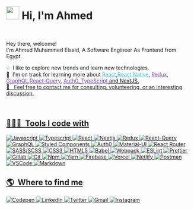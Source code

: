 
# <img src="https://cdn.jsdelivr.net/gh/Th3Wall/assets-cdn/PersonalGithubReadme/HandGreet.gif" width="35px" />&nbsp;<b>Hi, I'm Ahmed</b>

<br>

<p aligh="left">
  <p>Hey there, welcome!</br>
  I'm Ahmed Muhammed Elsaid, A Software Engineer As Frontend  from Egypt</b>.</p>
  	
  💡 &nbsp;I like to explore new trends and learn new technologies.\
  🌱 &nbsp;I'm on track for learning more about <a style="color:#45b8d8" href="https://reactjs.org/" target="_blank"><u>React</u></a>,<a style="color:#45b8d8" href="https://reactnative.dev/" target="_blank"><u>React Native</u></a>, <a style="color:#764ABC" href="https://redux.js.org/" target="_blank"><u>Redux</u></a>,<a style="color:#764ABC" href="https://graphql.org/" target="_blank"><u>
  GraphQL</u></a>,<a style="color:#764ABC" href="https://react-query.tanstack.com/" target="_blank"><u>React-Query</u></a>,
  <a style="color:#764ABC" href="https://auth0.com/" target="_blank"><u>Auth0</a>,
  <a style="color:#764ABC" href="https://www.typescriptlang.org/" target="_blank"><u>TypeScript</u></a> and <a style="color:#000000" href="https://nextjs.org/" target="_blank"><u>NextJS</u></a>.\
  💬 &nbsp; Feel free to contact me for consulting, volunteering, or an interesting discussion.
</p>
<br>

<h2>👨🏻‍💻 &nbsp;Tools I code with</h2>
<p>
  <img alt="Javascript" src="https://img.shields.io/badge/-JavaScript-F7DF1E?style=flat-square&logo=javascript&logoColor=black" />
  <img alt="Typescript" src="https://img.shields.io/badge/-TypeScript-F7DF1E?style=flat-square&logo=typescript&logoColor=black" />
  <img alt="React" src="https://img.shields.io/badge/-React-45b8d8?style=flat-square&logo=react&logoColor=white" />
  <img alt="Nextjs" src="https://img.shields.io/badge/-Nextjs-000000?style=flat-square&logo=nextjs&logoColor=white" />
  <img alt="Redux" src="https://img.shields.io/badge/-Redux-764ABC?style=flat-square&logo=redux&logoColor=white" />
  <img alt="React-Query" src="https://img.shields.io/badge/-React-Query-E33332?style=flat-square&logo=reactquery&logoColor=white" />
  <img alt="GraphQL" src="https://img.shields.io/badge/-GraphQL-CA4245?style=flat-square&logo=graphql&logoColor=white" />
  <img alt="Styled Components" src="https://img.shields.io/badge/-Styled_Components-db7092?style=flat-square&logo=styled-components&logoColor=white" />
  <img alt="Auth0" src="https://img.shields.io/badge/-Auth0-EB5424?style=flat-square&logo=auth0l&logoColor=white" />

  <img alt="Material-UI" src="https://img.shields.io/badge/-MaterialUi-F7DF1E?style=flat-square&logo=materialui&logoColor=black" />
  <img alt="React Router" src="https://img.shields.io/badge/-React_Router-CA4245?style=flat-square&logo=react-router&logoColor=white" />
  <img alt="SASS/SCSS" src="https://img.shields.io/badge/-SASS/SCSS-CC6699?style=flat-square&logo=sass&logoColor=white" />
  <img alt="CSS3" src="https://img.shields.io/badge/-CSS3-1572B6?style=flat-square&logo=visual%20studio%20code&logoColor=white" />
  <img alt="HTML5" src="https://img.shields.io/badge/-HTML5-E34F26?style=flat-square&logo=html5&logoColor=white" />

  <img alt="Babel" src="https://img.shields.io/badge/-Babel-F7DF1E?style=flat-square&logo=babel&logoColor=black" />
  <img alt="Webpack" src="https://img.shields.io/badge/-Webpack-8DD6F9?style=flat-square&logo=webpack&logoColor=white" />
  <img alt="ESLint" src="https://img.shields.io/badge/-ESLint-4B32C3?style=flat-square&logo=eslint&logoColor=white" />
  <img alt="Prettier" src="https://img.shields.io/badge/-Prettier-F7B93E?style=flat-square&logo=prettier&logoColor=white" />
  <img alt="Gitlab" src="https://img.shields.io/badge/-Gitlab-F7DF1E?style=flat-square&logo=gitlab&logoColor=black" />
  <img alt="Git" src="https://img.shields.io/badge/-Git-F05032?style=flat-square&logo=git&logoColor=white" />
  <img alt="Npm" src="https://img.shields.io/badge/-NPM-CB3837?style=flat-square&logo=npm&logoColor=white" />
  <img alt="Yarn" src="https://img.shields.io/badge/-Yarn-45b8d8?style=flat-square&logo=yarn&logoColor=white" />
  <img alt="Firebase" src="https://img.shields.io/badge/-Firebase-ffca28?style=flat-square&logo=firebase&logoColor=white" />
  <img alt="Vercel" src="https://img.shields.io/badge/-Vercel-000000?style=flat-square&logo=vercel&logoColor=white" />
  <img alt="Netlify" src="https://img.shields.io/badge/-Netlify-00C7B7?style=flat-square&logo=netlify&logoColor=white" />
  <img alt="Postman" src="https://img.shields.io/badge/-Postman-FF6C37?style=flat-square&logo=postman&logoColor=white" />
  <img alt="VSCode" src="https://img.shields.io/badge/-Visual_Studio_Code-0078D4?style=flat-square&logo=visual%20studio%20code&logoColor=white" />
  <img alt="Markdown" src="https://img.shields.io/badge/-Markdown-000000?style=flat-square&logo=Markdown&logoColor=white" />
</p>

<h2>🌎 &nbsp;Where to find me</h2>
<p>
  <a href="https://ahmed-muhammed-elsaid.netlify.app/" target="_blank"><img alt="Codepen" src="https://img.shields.io/badge/-Portfolio-000000?style=for-the-badge&logo=portoflio&logoColor=white" /></a>
  <a href="https://www.linkedin.com/in/ahmedmuhammedelsaid/" target="_blank"><img alt="LinkedIn" src="https://img.shields.io/badge/-Linkedin-%230077B5.svg?&style=for-the-badge&logo=linkedin&logoColor=white" /></a>
 <a href="https://twitter.com/AhmedMSaid1111" target="_blank"><img alt="Twitter" src="https://img.shields.io/badge/-Twitter-1DA1F2?style=for-the-badge&logo=Twitter&logoColor=white" /></a>
  <a href="mailto:ahmed.muhammed.elsaid@gmail.com" target="_blank"><img alt="Gmail" src="https://img.shields.io/badge/-Gmail-EA4335?style=for-the-badge&logo=gmail&logoColor=white" /></a>
  <a href="https://www.instagram.com/ahmedmsaid01/" target="_blank"><img alt="Instagram" src="https://img.shields.io/badge/-Instagram-E4405F?style=for-the-badge&logo=instagram&logoColor=white" /></a>
</p>

